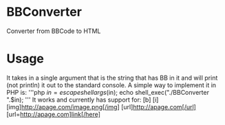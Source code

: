 # BBConverter
Converter from BBCode to HTML
# Usage
It takes in a single argument that is the string that has BB in it and will print (not println) it out to the standard console. A simple way to implement it in PHP is:
'''php
$in = escapeshellargs($in);
echo shell_exec("./BBConverter ".$in);
'''
It works and currently has support for:
[b]
[i]
[img]http://apage.com/image.png[/img]
[url]http://apage.com[/url]
[url=http://apage.com]link[/here]
